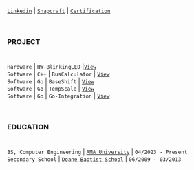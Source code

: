 [`Linkedin`](https://www.linkedin.com/in/kentlouisetonino) | [`Snapcraft`](https://snapcraft.io/publisher/kentlouisetonino) | [`Certification`](https://github.com/kentlouisetonino/kentlouisetonino/tree/develop/certification)

<br />

### PROJECT
#
``Hardware`` | ``HW-BlinkingLED`` |[`View`](https://github.com/kentlouisetonino/hw-blinking-LED) <br />
``Software`` | ``C++`` | ``BusCalculator`` | [`View`](https://github.com/kentlouisetonino/bus-calculator) <br />
``Software`` | ``Go`` | ``BaseShift`` | [`View`](https://github.com/kentlouisetonino/baseshift) <br />
``Software`` | ``Go`` | ``TempScale`` | [`View`](https://github.com/kentlouisetonino/tempscale) <br />
``Software`` | ``Go`` | ``Go-Integration`` | [`View`](https://github.com/kentlouisetonino/go-integration) <br />

<br />

### EDUCATION
#
``BS, Computer Engineering`` | [`AMA University`](https://github.com/kentlouisetonino/kentlouisetonino/blob/develop/education/02-ama-university.md) | ``04/2023 - Present`` <br />
``Secondary School`` | [`Doane Baptist School`](https://github.com/kentlouisetonino/kentlouisetonino/blob/develop/education/01-doane-baptist-school.md) | ``06/2009 - 03/2013``
